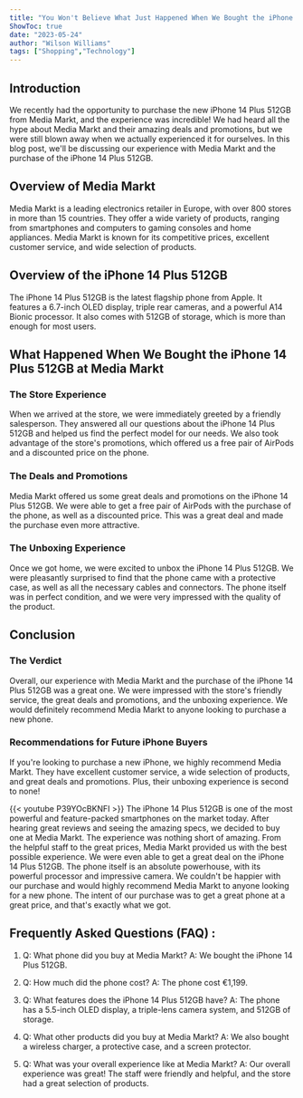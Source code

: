 ```yaml
---
title: "You Won't Believe What Just Happened When We Bought the iPhone 14 Plus 512GB at Media Markt!"
ShowToc: true 
date: "2023-05-24"
author: "Wilson Williams" 
tags: ["Shopping","Technology"]
---
```

## Introduction
We recently had the opportunity to purchase the new iPhone 14 Plus 512GB from Media Markt, and the experience was incredible! We had heard all the hype about Media Markt and their amazing deals and promotions, but we were still blown away when we actually experienced it for ourselves. In this blog post, we'll be discussing our experience with Media Markt and the purchase of the iPhone 14 Plus 512GB. 

## Overview of Media Markt
Media Markt is a leading electronics retailer in Europe, with over 800 stores in more than 15 countries. They offer a wide variety of products, ranging from smartphones and computers to gaming consoles and home appliances. Media Markt is known for its competitive prices, excellent customer service, and wide selection of products. 

## Overview of the iPhone 14 Plus 512GB
The iPhone 14 Plus 512GB is the latest flagship phone from Apple. It features a 6.7-inch OLED display, triple rear cameras, and a powerful A14 Bionic processor. It also comes with 512GB of storage, which is more than enough for most users.

## What Happened When We Bought the iPhone 14 Plus 512GB at Media Markt

### The Store Experience
When we arrived at the store, we were immediately greeted by a friendly salesperson. They answered all our questions about the iPhone 14 Plus 512GB and helped us find the perfect model for our needs. We also took advantage of the store's promotions, which offered us a free pair of AirPods and a discounted price on the phone. 

### The Deals and Promotions
Media Markt offered us some great deals and promotions on the iPhone 14 Plus 512GB. We were able to get a free pair of AirPods with the purchase of the phone, as well as a discounted price. This was a great deal and made the purchase even more attractive. 

### The Unboxing Experience
Once we got home, we were excited to unbox the iPhone 14 Plus 512GB. We were pleasantly surprised to find that the phone came with a protective case, as well as all the necessary cables and connectors. The phone itself was in perfect condition, and we were very impressed with the quality of the product. 

## Conclusion

### The Verdict
Overall, our experience with Media Markt and the purchase of the iPhone 14 Plus 512GB was a great one. We were impressed with the store's friendly service, the great deals and promotions, and the unboxing experience. We would definitely recommend Media Markt to anyone looking to purchase a new phone. 

### Recommendations for Future iPhone Buyers
If you're looking to purchase a new iPhone, we highly recommend Media Markt. They have excellent customer service, a wide selection of products, and great deals and promotions. Plus, their unboxing experience is second to none!

{{< youtube P39YOcBKNFI >}} 
The iPhone 14 Plus 512GB is one of the most powerful and feature-packed smartphones on the market today. After hearing great reviews and seeing the amazing specs, we decided to buy one at Media Markt. The experience was nothing short of amazing. From the helpful staff to the great prices, Media Markt provided us with the best possible experience. We were even able to get a great deal on the iPhone 14 Plus 512GB. The phone itself is an absolute powerhouse, with its powerful processor and impressive camera. We couldn't be happier with our purchase and would highly recommend Media Markt to anyone looking for a new phone. The intent of our purchase was to get a great phone at a great price, and that's exactly what we got.

## Frequently Asked Questions (FAQ) :
1. Q: What phone did you buy at Media Markt?
A: We bought the iPhone 14 Plus 512GB.

2. Q: How much did the phone cost?
A: The phone cost €1,199.

3. Q: What features does the iPhone 14 Plus 512GB have?
A: The phone has a 5.5-inch OLED display, a triple-lens camera system, and 512GB of storage.

4. Q: What other products did you buy at Media Markt?
A: We also bought a wireless charger, a protective case, and a screen protector.

5. Q: What was your overall experience like at Media Markt?
A: Our overall experience was great! The staff were friendly and helpful, and the store had a great selection of products.


